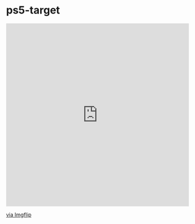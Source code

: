 # ps5-target


<div style="width:496px;max-width:100%;"><div style="height:0;padding-bottom:100.4%;position:relative;"><iframe width="496" height="498" style="position:absolute;top:0;left:0;width:100%;height:100%;" frameBorder="0" src="https://imgflip.com/embed/4r3zrg"></iframe></div><p><a href="https://imgflip.com/gif/4r3zrg">via Imgflip</a></p></div>
